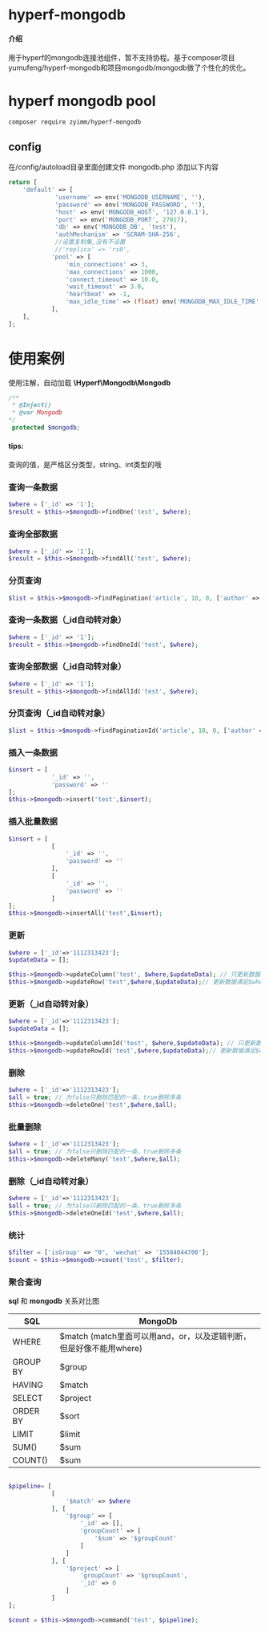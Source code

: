 # hyperf-mongodb

#### 介绍
用于hyperf的mongodb连接池组件，暂不支持协程。基于composer项目yumufeng/hyperf-mongodb和项目mongodb/mongodb做了个性化的优化。


# hyperf mongodb pool

```
composer require zyimm/hyperf-mongodb
```

## config 
在/config/autoload目录里面创建文件 mongodb.php
添加以下内容
```php
return [
    'default' => [
             'username' => env('MONGODB_USERNAME', ''),
             'password' => env('MONGODB_PASSWORD', ''),
             'host' => env('MONGODB_HOST', '127.0.0.1'),
             'port' => env('MONGODB_PORT', 27017),
             'db' => env('MONGODB_DB', 'test'),
             'authMechanism' => 'SCRAM-SHA-256',
             //设置复制集,没有不设置
             //'replica' => 'rs0',
            'pool' => [
                'min_connections' => 3,
                'max_connections' => 1000,
                'connect_timeout' => 10.0,
                'wait_timeout' => 3.0,
                'heartbeat' => -1,
                'max_idle_time' => (float) env('MONGODB_MAX_IDLE_TIME', 60),
            ],
    ],
];
```


# 使用案例

使用注解，自动加载 
**\Hyperf\Mongodb\Mongodb** 
```php
/**
 * @Inject()
 * @var Mongodb
*/
 protected $mongodb;
```

#### **tips:** 
查询的值，是严格区分类型，string、int类型的哦

### 查询一条数据

```php
$where = ['_id' => '1'];
$result = $this->$mongodb->findOne('test', $where);
```

### 查询全部数据

```php
$where = ['_id' => '1'];
$result = $this->$mongodb->findAll('test', $where);
```

### 分页查询
```php
$list = $this->$mongodb->findPagination('article', 10, 0, ['author' => $author]);
```

### 查询一条数据（_id自动转对象）

```php
$where = ['_id' => '1'];
$result = $this->$mongodb->findOneId('test', $where);
```

### 查询全部数据（_id自动转对象）

```php
$where = ['_id' => '1'];
$result = $this->$mongodb->findAllId('test', $where);
```

### 分页查询（_id自动转对象）
```php
$list = $this->$mongodb->findPaginationId('article', 10, 0, ['author' => $author]);
```

### 插入一条数据
```php
$insert = [
            '_id' => '',
            'password' => ''
];
$this->$mongodb->insert('test',$insert);
```

### 插入批量数据
```php
$insert = [
            [
                '_id' => '',
                'password' => ''
            ],
            [
                '_id' => '',
                'password' => ''
            ]
];
$this->$mongodb->insertAll('test',$insert);
```

### 更新
```php
$where = ['_id'=>'1112313423'];
$updateData = [];

$this->$mongodb->updateColumn('test', $where,$updateData); // 只更新数据满足$where的行的列信息中在$newObject中出现过的字段
$this->$mongodb->updateRow('test',$where,$updateData);// 更新数据满足$where的行的信息成$newObject
```

### 更新（_id自动转对象）
```php
$where = ['_id'=>'1112313423'];
$updateData = [];

$this->$mongodb->updateColumnId('test', $where,$updateData); // 只更新数据满足$where的行的列信息中在$newObject中出现过的字段
$this->$mongodb->updateRowId('test',$where,$updateData);// 更新数据满足$where的行的信息成$newObject
```

### 删除
```php
$where = ['_id'=>'1112313423'];
$all = true; // 为false只删除匹配的一条，true删除多条
$this->$mongodb->deleteOne('test',$where,$all);
```

### 批量删除
```php
$where = ['_id'=>'1112313423'];
$all = true; // 为false只删除匹配的一条，true删除多条
$this->$mongodb->deleteMany('test',$where,$all);
```

### 删除（_id自动转对象）
```php
$where = ['_id'=>'1112313423'];
$all = true; // 为false只删除匹配的一条，true删除多条
$this->$mongodb->deleteOneId('test',$where,$all);
```

### 统计
```php
$filter = ['isGroup' => "0", 'wechat' => '15584044700'];
$count = $this->$mongodb->count('test', $filter);
```

### 聚合查询
**sql** 和 **mongodb** 关系对比图

|   SQL  | MongoDb |
| --- | --- |
|   WHERE  |  $match (match里面可以用and，or，以及逻辑判断，但是好像不能用where)  |
|   GROUP BY  | $group  |
|   HAVING  |  $match |
|   SELECT  |  $project  |
|   ORDER BY  |  $sort |
|   LIMIT  |  $limit |
|   SUM()  |  $sum |
|   COUNT()  |  $sum |

```php

$pipeline= [
            [
                '$match' => $where
            ], [
                '$group' => [
                    '_id' => [],
                    'groupCount' => [
                        '$sum' => '$groupCount'
                    ]
                ]
            ], [
                '$project' => [
                    'groupCount' => '$groupCount',
                    '_id' => 0
                ]
            ]
];

$count = $this->$mongodb->command('test', $pipeline);
```

